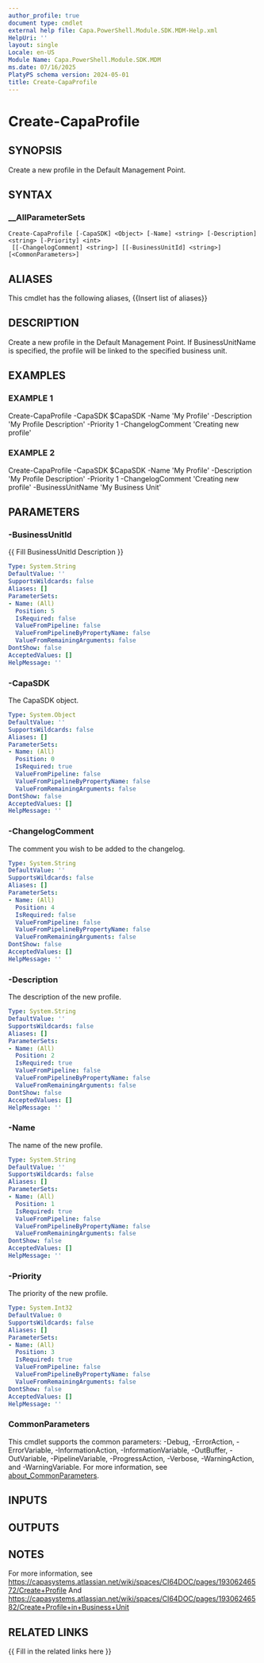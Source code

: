 ```yaml
---
author_profile: true
document type: cmdlet
external help file: Capa.PowerShell.Module.SDK.MDM-Help.xml
HelpUri: ''
layout: single
Locale: en-US
Module Name: Capa.PowerShell.Module.SDK.MDM
ms.date: 07/16/2025
PlatyPS schema version: 2024-05-01
title: Create-CapaProfile
---
```


# Create-CapaProfile

## SYNOPSIS

Create a new profile in the Default Management Point.

## SYNTAX

### __AllParameterSets

```
Create-CapaProfile [-CapaSDK] <Object> [-Name] <string> [-Description] <string> [-Priority] <int>
 [[-ChangelogComment] <string>] [[-BusinessUnitId] <string>] [<CommonParameters>]
```

## ALIASES

This cmdlet has the following aliases,
  {{Insert list of aliases}}

## DESCRIPTION

Create a new profile in the Default Management Point.
If BusinessUnitName is specified, the profile will be linked to the specified business unit.

## EXAMPLES

### EXAMPLE 1

Create-CapaProfile -CapaSDK $CapaSDK -Name 'My Profile' -Description 'My Profile Description' -Priority 1 -ChangelogComment 'Creating new profile'

### EXAMPLE 2

Create-CapaProfile -CapaSDK $CapaSDK -Name 'My Profile' -Description 'My Profile Description' -Priority 1 -ChangelogComment 'Creating new profile' -BusinessUnitName 'My Business Unit'

## PARAMETERS

### -BusinessUnitId

{{ Fill BusinessUnitId Description }}

```yaml
Type: System.String
DefaultValue: ''
SupportsWildcards: false
Aliases: []
ParameterSets:
- Name: (All)
  Position: 5
  IsRequired: false
  ValueFromPipeline: false
  ValueFromPipelineByPropertyName: false
  ValueFromRemainingArguments: false
DontShow: false
AcceptedValues: []
HelpMessage: ''
```

### -CapaSDK

The CapaSDK object.

```yaml
Type: System.Object
DefaultValue: ''
SupportsWildcards: false
Aliases: []
ParameterSets:
- Name: (All)
  Position: 0
  IsRequired: true
  ValueFromPipeline: false
  ValueFromPipelineByPropertyName: false
  ValueFromRemainingArguments: false
DontShow: false
AcceptedValues: []
HelpMessage: ''
```

### -ChangelogComment

The comment you wish to be added to the changelog.

```yaml
Type: System.String
DefaultValue: ''
SupportsWildcards: false
Aliases: []
ParameterSets:
- Name: (All)
  Position: 4
  IsRequired: false
  ValueFromPipeline: false
  ValueFromPipelineByPropertyName: false
  ValueFromRemainingArguments: false
DontShow: false
AcceptedValues: []
HelpMessage: ''
```

### -Description

The description of the new profile.

```yaml
Type: System.String
DefaultValue: ''
SupportsWildcards: false
Aliases: []
ParameterSets:
- Name: (All)
  Position: 2
  IsRequired: true
  ValueFromPipeline: false
  ValueFromPipelineByPropertyName: false
  ValueFromRemainingArguments: false
DontShow: false
AcceptedValues: []
HelpMessage: ''
```

### -Name

The name of the new profile.

```yaml
Type: System.String
DefaultValue: ''
SupportsWildcards: false
Aliases: []
ParameterSets:
- Name: (All)
  Position: 1
  IsRequired: true
  ValueFromPipeline: false
  ValueFromPipelineByPropertyName: false
  ValueFromRemainingArguments: false
DontShow: false
AcceptedValues: []
HelpMessage: ''
```

### -Priority

The priority of the new profile.

```yaml
Type: System.Int32
DefaultValue: 0
SupportsWildcards: false
Aliases: []
ParameterSets:
- Name: (All)
  Position: 3
  IsRequired: true
  ValueFromPipeline: false
  ValueFromPipelineByPropertyName: false
  ValueFromRemainingArguments: false
DontShow: false
AcceptedValues: []
HelpMessage: ''
```

### CommonParameters

This cmdlet supports the common parameters: -Debug, -ErrorAction, -ErrorVariable,
-InformationAction, -InformationVariable, -OutBuffer, -OutVariable, -PipelineVariable,
-ProgressAction, -Verbose, -WarningAction, and -WarningVariable. For more information, see
[about_CommonParameters](https://go.microsoft.com/fwlink/?LinkID=113216).

## INPUTS

## OUTPUTS

## NOTES

For more information, see https://capasystems.atlassian.net/wiki/spaces/CI64DOC/pages/19306246572/Create+Profile
And https://capasystems.atlassian.net/wiki/spaces/CI64DOC/pages/19306246582/Create+Profile+in+Business+Unit


## RELATED LINKS

{{ Fill in the related links here }}

